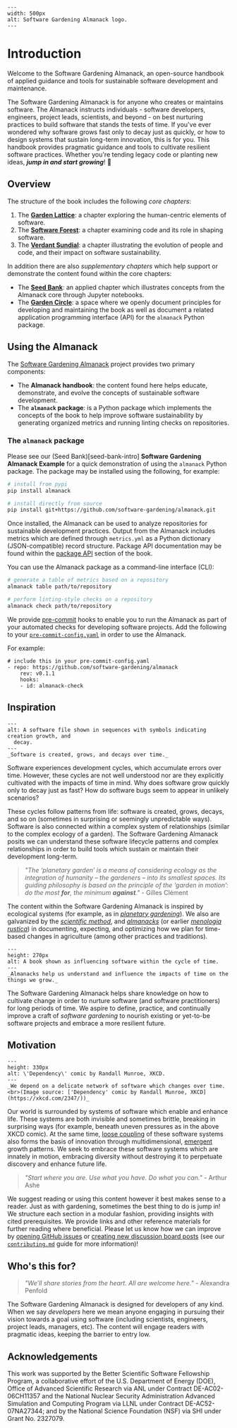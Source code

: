 ```{figure} assets/software-gardening-almanack-logo.png
---
width: 500px
alt: Software Gardening Almanack logo.
---
```

# Introduction

Welcome to the Software Gardening Almanack, an open-source handbook of applied guidance and tools for sustainable software development and maintenance.

The Software Gardening Almanack is for anyone who creates or maintains software.
The Almanack instructs individuals - software developers, engineers, project leads, scientists, and beyond - on best nurturing practices to build software that stands the tests of time.
If you've ever wondered why software grows fast only to decay just as quickly, or how to design systems that sustain long-term innovation, this is for you.
This handbook provides pragmatic guidance and tools to cultivate resilient software practices.
Whether you're tending legacy code or planting new ideas, ___jump in and start growing___! 🌱

## Overview

The structure of the book includes the following _core chapters_:

1. The [__Garden Lattice__](garden-lattice-intro): a chapter exploring the human-centric elements of software.
1. The [__Software Forest__](software-forest-intro): a chapter examining code and its role in shaping software.
1. The [__Verdant Sundial__](verdant-sundial-intro): a chapter illustrating the evolution of people and code, and their impact on software sustainability.

In addition there are also _supplementary chapters_ which help support or demonstrate the content found within the core chapters:

- The [__Seed Bank__](seed-bank-intro): an applied chapter which illustrates concepts from the Almanack core through Jupyter notebooks.
- The [__Garden Circle__](garden-circle-intro): a space where we openly document principles for developing and maintaining the book as well as document a related application programming interface (API) for the `almanack` Python package.

## Using the Almanack

The [Software Gardening Almanack](https://github.com/software-gardening/almanack) project provides two primary components:

- The __Almanack handbook__: the content found here helps educate, demonstrate, and evolve the concepts of sustainable software development.
- The __`almanack` package__: is a Python package which implements the concepts of the book to help improve software sustainability by generating organized metrics and running linting checks on repositories.

### The `almanack` package

Please see our (Seed Bank)[seed-bank-intro] __Software Gardening Almanack Example__ for a quick demonstration of using the `almanack` Python package.
The package may be installed using the following, for example:

```bash
# install from pypi
pip install almanack

# install directly from source
pip install git+https://github.com/software-gardening/almanack.git
```

Once installed, the Almanack can be used to analyze repositories for sustainable development practices.
Output from the Almanack includes metrics which are defined through `metrics.yml` as a Python dictionary (JSON-compatible) record structure.
Package API documentation may be found within the [package API](package-api) section of the book.

You can use the Almanack package as a command-line interface (CLI):

```bash
# generate a table of metrics based on a repository
almanack table path/to/repository

# perform linting-style checks on a repository
almanack check path/to/repository
```

We provide [pre-commit](https://pre-commit.com/) hooks to enable you to run the Almanack as part of your automated checks for developing software projects.
Add the following to your [`pre-commit-config.yaml`](https://pre-commit.com/#2-add-a-pre-commit-configuration) in order to use the Almanack.

For example:

```text
# include this in your pre-commit-config.yaml
- repo: https://github.com/software-gardening/almanack
    rev: v0.1.1
    hooks:
    - id: almanack-check
```

## Inspiration

```{figure} assets/software-lifecycle.png
---
alt: A software file shown in sequences with symbols indicating creation growth, and
  decay.
---
_Software is created, grows, and decays over time._
```

Software experiences development cycles, which accumulate errors over time.
However, these cycles are not well understood nor are they explicitly cultivated with the impacts of time in mind.
Why does software grow quickly only to decay just as fast?
How do software bugs seem to appear in unlikely scenarios?

These cycles follow patterns from life: software is created, grows, decays, and so on (sometimes in surprising or seemingly unpredictable ways).
Software is also connected within a complex system of relationships (similar to the complex ecology of a garden).
The Software Gardening Almanack posits we can understand these software lifecycle patterns and complex relationships in order to build tools which sustain or maintain their development long-term.

> _"The ‘planetary garden’ is a means of considering ecology as the integration of humanity – the gardeners – into its smallest spaces._
> _Its guiding philosophy is based on the principle of the ‘garden in motion’: do the most __for__, the minimum __against__."_
> \- Gilles Clément

The content within the Software Gardening Almanack is inspired by ecological systems (for example, as in [_planetary gardening_](https://www.architectural-review.com/essays/in-practice/in-practice-gilles-clement-on-the-planetary-garden)).
We also are galvanized by the [_scientific method_](https://en.wikipedia.org/wiki/Scientific_method), and [_almanacks_](https://en.wikipedia.org/wiki/Almanack) (or earlier [_menologia rustica_](https://en.wikipedia.org/wiki/Menologia_rustica)) in documenting, expecting, and optimizing how we plan for time-based changes in agriculture (among other practices and traditions).

```{figure} assets/almanack-influencing-software.png
---
height: 270px
alt: A book shown as influencing software within the cycle of time.
---
_Almanacks help us understand and influence the impacts of time on the things we grow._
```

The Software Gardening Almanack helps share knowledge on how to cultivate change in order to nurture software (and software practitioners) for long periods of time.
We aspire to define, practice, and continually improve a craft of _software gardening_ to nourish existing or yet-to-be software projects and embrace a more resilient future.

## Motivation

```{figure} assets/xkcd_dependency.png
---
height: 330px
alt: \'Dependency\' comic by Randall Munroe, XKCD.
---
_We depend on a delicate network of software which changes over time.<br>(Image source: ['Dependency' comic by Randall Munroe, XKCD](https://xkcd.com/2347/))_
```

Our world is surrounded by systems of software which enable and enhance life.
These systems are both invisible and sometimes brittle, breaking in surprising ways (for example, beneath uneven pressures as in the above XKCD comic).
At the same time, [loose coupling](https://en.wikipedia.org/wiki/Loose_coupling) of these software systems also forms the basis of innovation through multidimensional, [emergent](https://en.wikipedia.org/wiki/Emergence) growth patterns.
We seek to embrace these software systems which are innately in motion, embracing diversity without destroying it to perpetuate discovery and enhance future life.

> _"Start where you are. Use what you have. Do what you can."_
> \- Arthur Ashe

We suggest reading or using this content however it best makes sense to a reader.
Just as with gardening, sometimes the best thing to do is jump in!
We structure each section in a modular fashion, providing insights with cited prerequisites.
We provide links and other reference materials for further reading where beneficial.
Please let us know how we can improve by [opening GitHub issues](https://github.com/software-gardening/almanack/issues) or [creating new discussion board posts](https://github.com/orgs/software-gardening/discussions) (see our [`contributing.md`](garden-circle/contributing.md) guide for more information)!

## Who's this for?

> _"We'll share stories from the heart. All are welcome here."_
> \- Alexandra Penfold

The Software Gardening Almanack is designed for developers of any kind.
When we say _developers_ here we mean anyone engaging in pursuing their vision towards a goal using software (including scientists, engineers, project leads, managers, etc).
The content will engage readers with pragmatic ideas, keeping the barrier to entry low.

## Acknowledgements

This work was supported by the Better Scientific Software Fellowship Program, a collaborative effort of the U.S. Department of Energy (DOE), Office of Advanced Scientific Research via ANL under Contract DE-AC02-06CH11357 and the National Nuclear Security Administration Advanced Simulation and Computing Program via LLNL under Contract DE-AC52-07NA27344; and by the National Science Foundation (NSF) via SHI under Grant No. 2327079.
